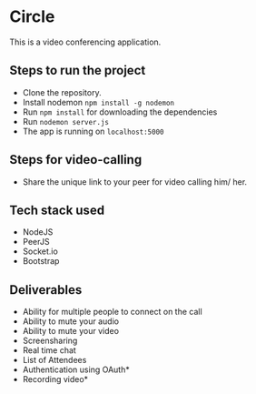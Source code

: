 # Circle
This is a video conferencing application.

## Steps to run the project

* Clone the repository.
* Install nodemon `npm install -g nodemon`
* Run `npm install` for downloading the dependencies
* Run `nodemon server.js`
* The app is running on `localhost:5000`

## Steps for video-calling

* Share the unique link to your peer for video calling him/ her.

## Tech stack used

* NodeJS
* PeerJS
* Socket.io
* Bootstrap

## Deliverables

* Ability for multiple people to connect on the call
* Ability to mute your audio
* Ability to mute your video
* Screensharing 
* Real time chat
* List of Attendees
* Authentication using OAuth*
* Recording video*

